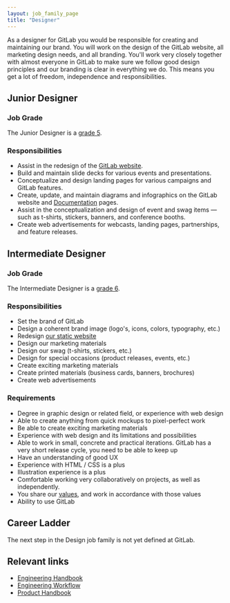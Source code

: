 ```yaml
---
layout: job_family_page
title: "Designer"
---
```


As a designer for GitLab you would be responsible for creating and maintaining our brand. You will work on the design of the GitLab website, all marketing design needs, and all branding. You'll work very closely together with almost everyone in GitLab to make sure we follow good design principles and our branding is clear in everything we do. This means you get a lot of freedom, independence and responsibilities.

## Junior Designer

### Job Grade 

The Junior Designer is a [grade 5](/handbook/total-rewards/compensation/compensation-calculator/#gitlab-job-grades).

### Responsibilities
* Assist in the redesign of the [GitLab website](/).
* Build and maintain slide decks for various events and presentations.
* Conceptualize and design landing pages for various campaigns and GitLab features.
* Create, update, and maintain diagrams and infographics on the GitLab website and [Documentation](/documentation) pages.
* Assist in the conceptualization and design of event and swag items — such as t-shirts, stickers, banners, and conference booths.
* Create web advertisements for webcasts, landing pages, partnerships, and feature releases.

## Intermediate Designer

### Job Grade 

The Intermediate Designer is a [grade 6](/handbook/total-rewards/compensation/compensation-calculator/#gitlab-job-grades).

### Responsibilities
* Set the brand of GitLab
* Design a coherent brand image (logo's, icons, colors, typography, etc.)
* Redesign [our static website](/)
* Design our marketing materials
* Design our swag (t-shirts, stickers, etc.)
* Design for special occasions (product releases, events, etc.)
* Create exciting marketing materials
* Create printed materials (business cards, banners, brochures)
* Create web advertisements

### Requirements

* Degree in graphic design or related field, or experience with web design
* Able to create anything from quick mockups to pixel-perfect work
* Be able to create exciting marketing materials
* Experience with web design and its limitations and possibilities
* Able to work in small, concrete and practical iterations. GitLab has a very short release cycle, you need to be able to keep up
* Have an understanding of good UX
* Experience with HTML / CSS is a plus
* Illustration experience is a plus
* Comfortable working very collaboratively on projects, as well as independently.
* You share our [values](/handbook/values/), and work in accordance with those values
* Ability to use GitLab

## Career Ladder

The next step in the Design job family is not yet defined at GitLab. 

## Relevant links

- [Engineering Handbook](/handbook/engineering)
- [Engineering Workflow](/handbook/engineering/workflow)
- [Product Handbook](/handbook/product)

